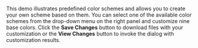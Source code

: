 This demo illustrates predefined color schemes and allows you to create your own scheme based on them. You can select one of the available color schemes from the drop-down menu on the right panel and customize nine base colors. Click the **Save Changes** button to download files with your customization or the **View Changes** button to invoke the dialog with customization results.